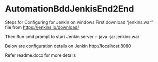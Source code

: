 # AutomationBddJenkisEnd2End
Steps for Configuring for Jenkin on windows
First download “jenkins.war” file from https://jenkins.io/download/
 
Then Run cmd prompt to start Jenkin server :- java -jar jenkins.war
 
Below are configuration details on Jenkin http://localhost:8080
 
 Refer readme.docx for more details
 
 
 

